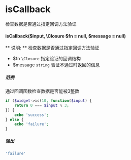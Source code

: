 isCallback
==========
检查数据是否通过指定回调方法验证

#### isCallback($input, \Closure $fn = null, $message = null)
** 说明: ** 检查数据是否通过指定回调方法验证
* $fn `\Closure` 指定验证的回调结构
* $message `string` 验证不通过时返回的信息

##### 范例
通过回调函数检查数据是否能被3整数
```php
if ($widget->is(10, function($input) {
    return 0 === $input % 3;
}) {
    echo 'success';
} else {
    echo 'failure';
}
```

##### 输出
```php
'failure'
```
